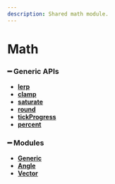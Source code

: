 ```yaml
---
description: Shared math module.
---
```


# Math

### **━ Generic APIs**

* [**lerp**](generic/lerp.md)
* [**clamp**](generic/clamp.md)
* [**saturate**](generic/saturate.md)
* [**round**](generic/round.md)
* [**tickProgress**](generic/tickprogress.md)
* [**percent**](generic/percent.md)

### **━ Modules**

* ****[**Generic**](generic.md)****
* ****[**Angle**](angle/)****
* ****[**Vector**](../../../readme/shared/math/vector.md)****
